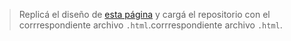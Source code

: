 > Replicá el diseño de [esta página](https://colorlib.com/etc/bforms/colorlib-booking-4/) y cargá el repositorio con el corrrespondiente archivo `.html`.corrrespondiente archivo `.html`.
